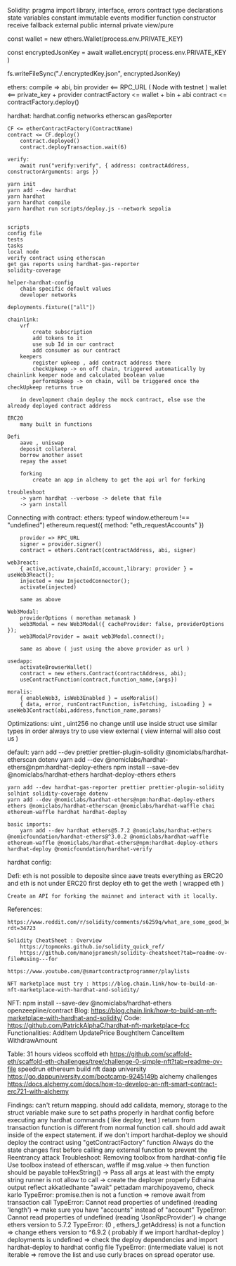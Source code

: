 Solidity:
    pragma
    import
    library, interface, errors
    contract
    type declarations
    state variables
    constant
    immutable
    events
    modifier
    function
    constructor
    receive
    fallback
    external
    public
    internal
    private
    view/pure

const wallet = new ethers.Wallet(process.env.PRIVATE_KEY)

const encryptedJsonKey = await wallet.encrypt(
process.env.PRIVATE_KEY
)

fs.writeFileSync("./.encryptedKey.json", encryptedJsonKey)

ethers:
    compile => abi, bin
    provider <== RPC_URL ( Node with testnet )
    wallet <== private_key + provider
    contractFactory <= wallet + bin + abi
    contract <= contractFactory.deploy()

hardhat:
    hardhat.config
    networks
    etherscan
    gasReporter

    CF <= etherContractFactory(ContractName)
    contract <= CF.deploy()
        contract.deployed()
        contract.deployTransaction.wait(6)

    verify:
        await run("verify:verify", { address: contractAddress, constructorArguments: args })

    yarn init
    yarn add --dev hardhat
    yarn hardhat
    yarn hardhat compile
    yarn hardhat run scripts/deploy.js --network sepolia


    scripts
    config file
    tests
    tasks
    local node
    verify contract using etherscan
    get gas reports using hardhat-gas-reporter
    solidity-coverage

    helper-hardhat-config
        chain specific default values
        developer networks

    deployments.fixture(["all"])

    chainlink:
        vrf
            create subscription
            add tokens to it
            use sub Id in our contract
            add consumer as our contract
        keepers
            register upkeep , add contract address there
            checkUpkeep -> on off chain, triggered automatically by chainlink keeper node and calculated boolean value
            performUpkeep -> on chain, will be triggered once the checkUpkeep returns true

        in development chain deploy the mock contract, else use the already deployed contract address

    ERC20
        many built in functions

    Defi
        aave , uniswap
        deposit collateral
        borrow another asset
        repay the asset

        forking
            create an app in alchemy to get the api url for forking

    troubleshoot
        -> yarn hardhat --verbose -> delete that file
        -> yarn install

Connecting with contract:
    ethers:
        typeof window.ethereum !== "undefined")
        ethereum.request({ method: "eth_requestAccounts" })

        provider => RPC_URL
        signer = provider.signer()
        contract = ethers.Contract(contractAddress, abi, signer)

    web3react:
        { active,activate,chainId,account,library: provider } = useWeb3React();
        injected = new InjectedConnector();
        activate(injected)

        same as above

    Web3Modal:
        providerOptions ( morethan metamask )
        web3Modal = new Web3Modal({ cacheProvider: false, providerOptions });
        web3ModalProvider = await web3Modal.connect();

        same as above ( just using the above provider as url )

    usedapp:
        activateBrowserWallet()
        contract = new ethers.Contract(contractAddress, abi);
        useContractFunction(contract,function_name,{args})

    moralis:
        { enableWeb3, isWeb3Enabled } = useMoralis()
        { data, error, runContractFunction, isFetching, isLoading } = useWeb3Contract(abi,address,function_name,params)

Optimizations:
    uint , uint256 no change until use inside struct
    use similar types in order
    always try to use view external ( view internal will also cost us )


default:
    yarn add --dev prettier prettier-plugin-solidity @nomiclabs/hardhat-etherscan dotenv
    yarn add --dev @nomiclabs/hardhat-ethers@npm:hardhat-deploy-ethers
    npm install --save-dev @nomiclabs/hardhat-ethers hardhat-deploy-ethers ethers

    yarn add --dev hardhat-gas-reporter prettier prettier-plugin-solidity solhint solidity-coverage dotenv
    yarn add --dev @nomiclabs/hardhat-ethers@npm:hardhat-deploy-ethers ethers @nomiclabs/hardhat-etherscan @nomiclabs/hardhat-waffle chai ethereum-waffle hardhat hardhat-deploy

    basic imports:
        yarn add --dev hardhat ethers@5.7.2 @nomiclabs/hardhat-ethers @nomicfoundation/hardhat-ethers@^3.0.2 @nomiclabs/hardhat-waffle ethereum-waffle @nomiclabs/hardhat-ethers@npm:hardhat-deploy-ethers hardhat-deploy @nomicfoundation/hardhat-verify
hardhat config:

Defi:
    eth is not possible to deposite since aave treats everything as ERC20 and eth is not under ERC20
    first deploy eth to get the weth ( wrapped eth )

    Create an API for forking the mainnet and interact with it locally.

References:

    https://www.reddit.com/r/solidity/comments/s6259q/what_are_some_good_beginner_projects/?rdt=34723
    
    Solidity CheatSheet : Overview
        https://topmonks.github.io/solidity_quick_ref/
        https://github.com/manojpramesh/solidity-cheatsheet?tab=readme-ov-file#using---for

    https://www.youtube.com/@smartcontractprogrammer/playlists

    NFT marketplace must try : https://blog.chain.link/how-to-build-an-nft-marketplace-with-hardhat-and-solidity/

NFT:
    npm install --save-dev @nomiclabs/hardhat-ethers
    openzeepline/contract
    Blog: https://blog.chain.link/how-to-build-an-nft-marketplace-with-hardhat-and-solidity/
    Code: https://github.com/PatrickAlphaC/hardhat-nft-marketplace-fcc
    Functionalities:
        AddItem
        UpdatePrice
        BoughtItem
        CancelItem
        WithdrawAmount


Table:
    31 hours videos
    scoffold eth    https://github.com/scaffold-eth/scaffold-eth-challenges/tree/challenge-0-simple-nft?tab=readme-ov-file
    speedrun ethereum
    build nft
    daap university https://go.dappuniversity.com/bootcamp-9245149b
    alchemy challenges https://docs.alchemy.com/docs/how-to-develop-an-nft-smart-contract-erc721-with-alchemy

Findings:
    can't return mapping.
    should add calldata, memory, storage to the struct variable
    make sure to set paths properly in hardhat config before executing any hardhat commands ( like deploy, test )
    return from transaction function is different from normal function call.
    should add await inside of the expect statement.
    if we don't import hardhat-deploy we should deploy the contract using "getContractFactory" function
    Always do the state changes first before calling any external function to prevent the Reentrancy attack
Troubleshoot:
    Removing toolbox from hardhat-config file
    Use toolbox instead of etherscan, waffle
    if msg.value -> then function should be payable
    toHexString()  -> Pass all args at least with the empty string
    runner is not allow to call -> create the deployer properly
    Edhaina output reflect akkatledhante "await" pettadam marchipoyavemo, check karlo
    TypeError: promise.then is not a function  =>  remove await from transaction call
    TypeError: Cannot read properties of undefined (reading 'length') =>  make sure you have "accounts" instead of "account"
    TypeError: Cannot read properties of undefined (reading 'JsonRpcProvider')  => change ethers version to 5.7.2
    TypeError: (0 , ethers_1.getAddress) is not a function => change ethers version to ^6.9.2 ( probably if we import hardhat-deploy )
    deployments is undefined => check the deploy dependencies and import hardhat-deploy to hardhat config file
    TypeError: (intermediate value) is not iterable   =>  remove the list and use curly braces on spread operator use.